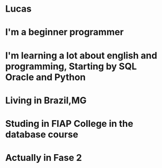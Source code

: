 # Lucas
# I'm a beginner programmer
# I'm learning a lot about english and programming, Starting by SQL Oracle and Python
# Living in Brazil,MG
# Studing in FIAP College in the database course
# Actually in Fase 2
